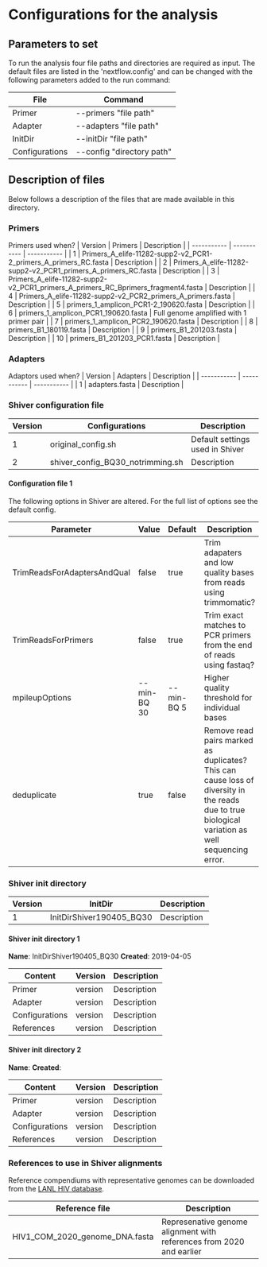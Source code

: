 # Configurations for the analysis

## Parameters to set

To run the analysis four file paths and directories are required as input.
The default files are listed in the 'nextflow.config' and can be changed with the following parameters added to the 
run command:

| File        | Command     |
| ----------- | ----------- |
| Primer      | --primers "file path" |
| Adapter      | --adapters "file path" | 
| InitDir      | --initDir "file path" |
| Configurations      | --config "directory path" | 

## Description of files

Below follows a description of the files that are made available in this directory.

### Primers
Primers used when?
| Version     | Primers     | Description | 
| ----------- | ----------- | ----------- |
| 1 | Primers_A_elife-11282-supp2-v2_PCR1-2_primers_A_primers_RC.fasta | Description       |
| 2 | Primers_A_elife-11282-supp2-v2_PCR1_primers_A_primers_RC.fasta | Description       |
| 3 | Primers_A_elife-11282-supp2-v2_PCR1_primers_A_primers_RC_Bprimers_fragment4.fasta | Description       |
| 4 | Primers_A_elife-11282-supp2-v2_PCR2_primers_A_primers.fasta | Description       |
| 5 | primers_1_amplicon_PCR1-2_190620.fasta | Description       |
| 6 | primers_1_amplicon_PCR1_190620.fasta | Full genome amplified with 1 primer pair |
| 7 | primers_1_amplicon_PCR2_190620.fasta | Description       |
| 8 | primers_B1_180119.fasta | Description       |
| 9 | primers_B1_201203.fasta | Description       |
| 10 | primers_B1_201203_PCR1.fasta | Description       |

### Adapters
Adaptors used when?
| Version     | Adapters    | Description | 
| ----------- | ----------- | ----------- |
| 1 | adapters.fasta | Description | 

### Shiver configuration file
| Version     | Configurations | Description | 
| ----------- | ----------- | ----------- |
| 1 | original_config.sh | Default settings used in Shiver |
| 2 | shiver_config_BQ30_notrimming.sh | Description |

#### Configuration file 1

The following options in Shiver are altered. For the full list of options see the default config.

| Parameter   | Value       | Default     | Description |
| ----------- | ----------- | ----------- | ----------- |
| TrimReadsForAdaptersAndQual      | false | true | Trim adapaters and low quality bases from reads using trimmomatic? |
| TrimReadsForPrimers      | false | true | Trim exact matches to PCR primers from the end of reads using fastaq? |
| mpileupOptions      | --min-BQ 30 | --min-BQ 5 | Higher quality threshold for individual bases |
| deduplicate      | true | false | Remove read pairs marked as duplicates? This can cause loss of diversity in the reads due to true biological variation as well sequencing error. |

### Shiver init directory
| Version     | InitDir     | Description | 
| ----------- | ----------- | ----------- |
| 1 | InitDirShiver190405_BQ30 | Description |

#### Shiver init directory 1

**Name**: InitDirShiver190405_BQ30
**Created**: 2019-04-05

| Content     | Version     | Description | 
| ----------- | ----------- | ----------- |
| Primer      | version | Description |
| Adapter      | version | Description | 
| Configurations      | version | Description |
| References      | version | Description |

#### Shiver init directory 2

**Name**: 
**Created**: 

| Content     | Version     | Description | 
| ----------- | ----------- | ----------- |
| Primer      | version | Description |
| Adapter      | version | Description | 
| Configurations      | version | Description |
| References      | version | Description |

### References to use in Shiver alignments
Reference compendiums with representative genomes can be downloaded from the 
[LANL HIV database](http://www.hiv.lanl.gov/content/sequence/NEWALIGN/align.html).

| Reference  file                | Description                                                          |
| ------------------------------ | -------------------------------------------------------------------- |
| HIV1_COM_2020_genome_DNA.fasta | Represenative genome alignment with references from 2020 and earlier |


